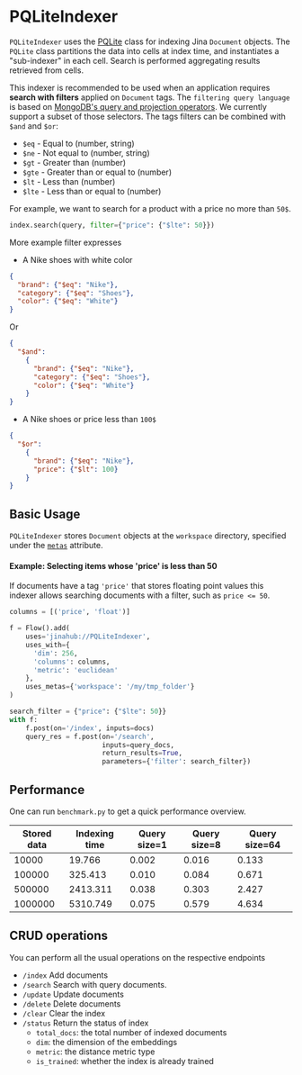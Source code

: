 # PQLiteIndexer

`PQLiteIndexer` uses the [PQLite](https://github.com/jina-ai/pqlite) class for indexing Jina `Document` objects.
The `PQLite` class partitions the data into cells at index time, and instantiates a "sub-indexer" in each cell.  Search is performed aggregating results retrieved from cells.

This indexer is recommended to be used when an application requires **search with filters** applied on `Document` tags.
The `filtering query language` is based on [MongoDB's query and projection operators](https://docs.mongodb.com/manual/reference/operator/query/). We currently support a subset of those selectors.
The tags filters can be combined with `$and` and `$or`:

- `$eq` - Equal to (number, string)
- `$ne` - Not equal to (number, string)
- `$gt` - Greater than (number)
- `$gte` - Greater than or equal to (number)
- `$lt` - Less than (number)
- `$lte` - Less than or equal to (number)

For example, we want to search for a product with a price no more than `50$`.
```python
index.search(query, filter={"price": {"$lte": 50}})
```

More example filter expresses

- A Nike shoes with white color

```JSON
{
  "brand": {"$eq": "Nike"},
  "category": {"$eq": "Shoes"},
  "color": {"$eq": "White"}
}
```

Or

```JSON
{
  "$and":
    {
      "brand": {"$eq": "Nike"},
      "category": {"$eq": "Shoes"},
      "color": {"$eq": "White"}
    }
}
```


- A Nike shoes or price less than `100$`

```JSON
{
  "$or":
    {
      "brand": {"$eq": "Nike"},
      "price": {"$lt": 100}
    }
}
```

## Basic Usage

`PQLiteIndexer` stores  `Document` objects at the  `workspace` directory, specified under the [`metas`](https://docs.jina.ai/fundamentals/executor/executor-built-in-features/#meta-attributes) attribute.

#### Example: Selecting items whose 'price' is less than 50

If documents have a tag `'price'`  that stores floating point values this indexer allows searching documents with a filter, such as  `price <= 50`.

```python
columns = [('price', 'float')]

f = Flow().add(
    uses='jinahub://PQLiteIndexer',
    uses_with={
      'dim': 256,
      'columns': columns,
      'metric': 'euclidean'
    },
    uses_metas={'workspace': '/my/tmp_folder'}
)

search_filter = {"price": {"$lte": 50}}
with f:
    f.post(on='/index', inputs=docs)
    query_res = f.post(on='/search',
                       inputs=query_docs,
                       return_results=True,
                       parameters={'filter': search_filter})
```

## Performance

One can run `benchmark.py` to get a quick performance overview.

|Stored data| Indexing time | Query size=1 | Query size=8 | Query size=64|
|---|---|---|---|---|
|10000 | 19.766 | 0.002 | 0.016 | 0.133|
|100000 | 325.413 | 0.010 | 0.084 | 0.671|
|500000 | 2413.311 | 0.038 | 0.303 | 2.427|
|1000000 | 5310.749 | 0.075 | 0.579 | 4.634|

## CRUD operations

You can perform all the usual operations on the respective endpoints

- `/index` Add documents
- `/search` Search with query documents.
- `/update` Update documents
- `/delete` Delete documents
- `/clear` Clear the index
- `/status` Return the status of index
  - `total_docs`: the total number of indexed documents
  - `dim`: the dimension of the embeddings
  - `metric`: the distance metric type
  - `is_trained`: whether the index is already trained
